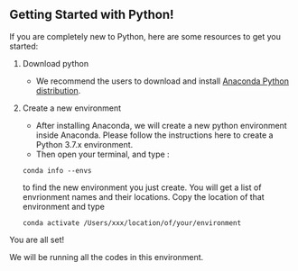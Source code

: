
## Getting Started with Python!

If you are completely new to Python, here are some resources to get you started:

1. Download python 
   - We recommend the users to download and install [Anaconda Python distribution](http://www.anaconda.com/products/distribution). 
   
2. Create a new environment 
   - After installing Anaconda, we will create a new python environment inside Anaconda. Please follow the instructions here to create a Python 3.7.x environment. 
   - Then open your terminal, and type :
   
    ```
    conda info --envs 
    ```
    
    to find the new environment you just create. You will get a list of envrionment names and their locations. Copy the location of that environment and type 
    
    ```
    conda activate /Users/xxx/location/of/your/environment
    ```
 
You are all set! 

We will be running all the codes in this environment. 
